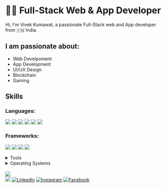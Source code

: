 # 👨‍💻 Full-Stack Web & App Developer

Hi, I'm Vivek Kumawat, a passionate Full-Stack web and App developer from 🇮🇳 India.

## I am passionate about:

- Web Develpoment
- App Development
- UI/UX Design
- Blockchain
- Gaming

## Skills
### Languages:
<img src="https://img.shields.io/badge/HTML5-ff7851" /> <img src="https://img.shields.io/badge/CSS3-44b2fb" /> <img src="https://img.shields.io/badge/JavaScript -ffc742" /> <img src="https://img.shields.io/badge/JAVA -FF0000" /> <img src="https://img.shields.io/badge/Python -2b5b84" /> <img src="https://img.shields.io/badge/Laravel -ff2d20" />
### Frameworks: 
<img src="https://img.shields.io/badge/Bootstrap -563d7c" /> <img src="https://img.shields.io/badge/VueJs -41b883" /> <img src="https://img.shields.io/badge/SCSS -FF0000" /> <img src="https://img.shields.io/badge/ReactJs -61dafb" />
</br>
<details>
	<summary>Tools</summary>
	<ul>
    	<li>Visual Studio Code</li>
		<li>Adobe Illustrator</li>
		<li>Adobe Photoshop</li>
		<li>Adobe After Effects</li>
    </ul>

</details>

<details>
	<summary>Operating Systems</summary>
	<ul>
		<li>Windows</li>
        <li>Arch Linux</li>
	</ul>
</details>
</br>
<img src="https://github-readme-stats.vercel.app/api?username=vivekkumawat&&show_icons=true&title_color=ffffff&icon_color=bb2acf&text_color=daf7dc&bg_color=191919">
</br>
<a href="#"><img src="https://img.shields.io/badge/🔽Download_My_CV-002366"/></a>
<a href="#"><img src="https://img.shields.io/badge/LinkedIn-%230077B5.svg?&style=flat-square&logo=linkedin&logoColor=white" alt="LinkedIn"></a>
<a href="#"><img src="https://img.shields.io/badge/Instagram-%23E4405F.svg?&style=flat-square&logo=instagram&logoColor=white" alt="Instagram"></a>
<a href="#"><img src="https://img.shields.io/badge/Facebook-%231877F2.svg?&style=flat-square&logo=facebook&logoColor=white" alt="Facebook"></a>
